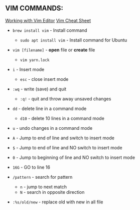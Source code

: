 ## VIM COMMANDS:
[Working with Vim Editor](https://techworld-with-nana.teachable.com/courses/1108792/lectures/32582296)
[Vim Cheat Sheet](https://vim.rtorr.com/)

* `brew install vim` - Install command
  * `sudo apt install vim` - Install command for Ubuntu

* `vim [filename]` - **open** file or **create** file
  * `vim yarn.lock`
* `i` - Insert mode
  * `esc` - close insert mode
* `:wq` - write (save) and quit
  * `:q!` - quit and throw away unsaved changes
* `dd` - delete line in a command mode
  * `d10` - delete 10 lines in a command mode
* `u` - undo changes in a command mode
* `A` - Jump to end of line and switch to insert mode
* `$` - Jump to end of line and NO switch to insert mode
* `0` - Jump to beginning of line and NO switch to insert mode
* `16G` - GO to line 16
* `/pattern` - search for pattern
  * `n` - jump to next match
  * `N` - search in opposite direction
* `:%s/old/new` - replace old with new in all file